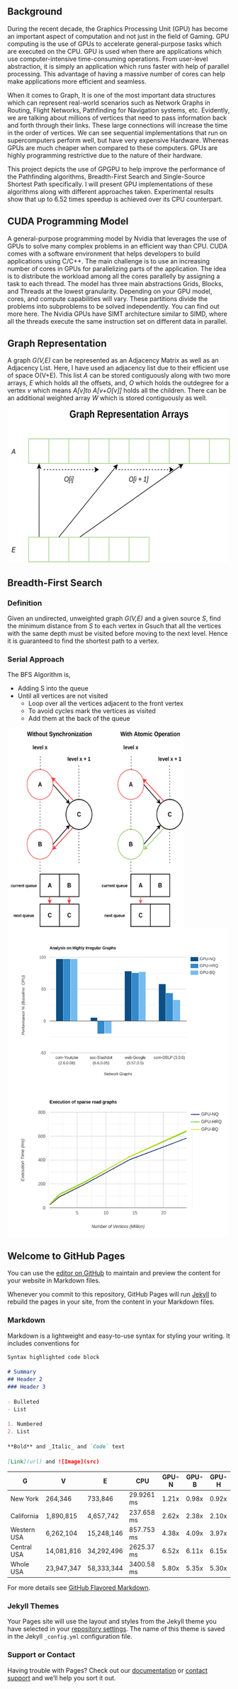 ## Background
During the recent decade, the Graphics Processing Unit (GPU) has become an important aspect of computation and not just in the field of Gaming. GPU computing is the use of GPUs to accelerate general-purpose tasks which are executed on the CPU. GPU is used when there are applications which use computer-intensive time-consuming operations.  From user-level abstraction, it is simply an application which runs faster with help of parallel processing. This advantage of having a massive number of cores can help make applications more efficient and seamless.

When it comes to Graph, It is one of the most important data structures which can represent real-world scenarios such as Network Graphs in Routing, Flight Networks, Pathfinding for Navigation systems, etc. Evidently, we are talking about millions of vertices that need to pass information back and forth through their links. These large connections will increase the time in the order of vertices. We can see sequential implementations that run on supercomputers perform well, but have very expensive Hardware. Whereas GPUs are much cheaper when compared to these computers. GPUs are highly programming restrictive due to the nature of their hardware.

This project depicts the use of GPGPU to help improve the performance of the Pathfinding algorithms, Breadth-First Search and Single-Source Shortest Path specifically. I will present GPU implementations of these algorithms along with different approaches taken. Experimental results show that up to 6.52 times speedup is achieved over its CPU counterpart.

## CUDA Programming Model
A general-purpose programming model by Nvidia that leverages the use of GPUs to solve many complex problems in an efficient way than CPU. CUDA comes with a software environment that helps developers to build applications using C/C++. The main challenge is to use an increasing number of cores in GPUs for parallelizing parts of the application. The idea is to distribute the workload among all the cores parallelly by assigning a task to each thread. The model has three main abstractions Grids, Blocks, and Threads at the lowest granularity. Depending on your GPU model, cores, and compute capabilities will vary. These partitions divide the problems into subproblems to be solved independently. You can find out more here. The Nvidia GPUs have SIMT architecture similar to SIMD, where all the threads execute the same instruction set on different data in parallel.

## Graph Representation
A graph _G(V,E)_ can be represented as an Adjacency Matrix as well as an Adjacency List. Here, I have used an adjacency list due to their efficient use of space O(V+E).  This list _A_ can be stored contiguously along with two more arrays,  _E_ which holds all the offsets, and, _O_ which holds the outdegree for a vertex _v_ which means _A[v]to A[v+O[v]]_ holds all the children. There can be an additional weighted array _W_  which is stored contiguously as well.  
<p align="center"> <img src="images/graph_rep.jpg" width="500" height="350" /> </p>

## Breadth-First Search
### Definition
Given an undirected, unweighted graph _G(V,E)_  and a given source _S_, find the minimum distance from _S_ to each vertex in Gsuch that all the vertices with the same depth must be visited before moving to the next level. Hence it is guaranteed to find the shortest path to a vertex.

### Serial Approach

The BFS Algorithm is,
- Adding S into the queue
- Until all vertices are not visited
  - Loop over all the vertices adjacent to the front vertex
  - To avoid cycles mark the vertices as visited
  - Add them at the back of the queue


<img src="images/atomic.jpg" width="400" height="450" align="center"/>

<img src="images/bargraph.png" width="500" height="350" align="center"/>
<img src="images/linegraph.png" width="500" height="350" align="center"/>

## Welcome to GitHub Pages

You can use the [editor on GitHub](https://github.com/abhishek1297/Parallel-Algorithms/edit/gh-pages/index.md) to maintain and preview the content for your website in Markdown files.

Whenever you commit to this repository, GitHub Pages will run [Jekyll](https://jekyllrb.com/) to rebuild the pages in your site, from the content in your Markdown files.

### Markdown

Markdown is a lightweight and easy-to-use syntax for styling your writing. It includes conventions for

```markdown
Syntax highlighted code block

# Summary
## Header 2
### Header 3

- Bulleted
- List

1. Numbered
2. List

**Bold** and _Italic_ and `Code` text

[Link](url) and ![Image](src)
```

| **G** | **V** | **E** | **CPU** | **GPU-N** | **GPU-B** | **GPU-H** |
| --------- | --------- | --------- | --------- | --------- | --------- | --------- |
| New York  | 264,346 | 733,846 | 29.9261 ms | 1.21x | 0.98x | 0.92x |
| California | 1,890,815 | 4,657,742 | 237.658 ms | 2.62x | 2.38x | 2.10x |
| Western USA | 6,262,104 | 15,248,146 | 857.753 ms | 4.38x | 4.09x | 3.97x |
| Central USA | 14,081,816 | 34,292,496 | 2625.37 ms | 6.52x | 6.11x | 6.15x |
| Whole USA | 23,947,347 | 58,333,344 | 3400.58 ms | 5.80x | 5.35x | 5.30x |


For more details see [GitHub Flavored Markdown](https://guides.github.com/features/mastering-markdown/).

### Jekyll Themes

Your Pages site will use the layout and styles from the Jekyll theme you have selected in your [repository settings](https://github.com/abhishek1297/Parallel-Algorithms/settings). The name of this theme is saved in the Jekyll `_config.yml` configuration file.

### Support or Contact

Having trouble with Pages? Check out our [documentation](https://docs.github.com/categories/github-pages-basics/) or [contact support](https://github.com/contact) and we’ll help you sort it out.
